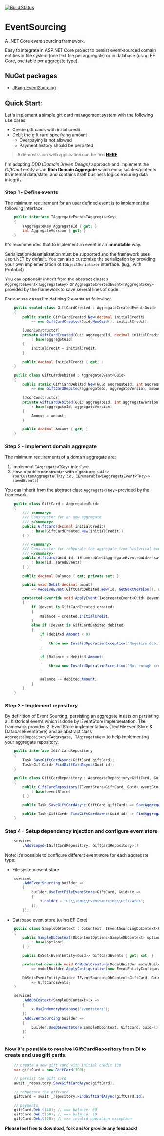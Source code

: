 [![Build Status](https://travis-ci.com/jacqueskang/EventSourcing.svg?branch=develop)](https://travis-ci.com/jacqueskang/EventSourcing)

# EventSourcing

A .NET Core event sourcing framework.

Easy to integrate in ASP.NET Core project to persist event-sourced domain entities in file system (one text file per aggregate) or in database (using EF Core, one table per aggregate type).

## NuGet packages
 - [JKang.EventSourcing](https://www.nuget.org/packages/JKang.EventSourcing/)

## Quick Start:

Let's implement a simple gift card management system with the following use cases:
 * Create gift cards with initial credit
 * Debit the gift card specifying amount
   * Overpaying is not allowed
   * Payment history should be persisted

>
> A demostration web application can be find [__HERE__](https://jkang-event-sourcing.azurewebsites.net/)
>

I'm adopting *DDD (Domain Driven Design)* approach and implement the *GiftCard* entity as an **Rich Domain Aggregate** which encapsulates/protects its internal data/state, and contains itself business logics ensuring data integrity.

### Step 1 - Define events

The minimum requirement for an user defined event is to implement the following interface:
```csharp
    public interface IAggregateEvent<TAggregateKey>
    {
        TAggregateKey AggregateId { get; }
        int AggregateVersion { get; }
    }
```
It's recommended that to implement an event in an **immutable** way.

Serialization/deserialization must be supported and the framework uses Json.NET by default. You can also customize the serialization by providing your own implementation of `IObjectSerializer` interface. (e.g., with Protobuf)

You can optionally inherit from the abstract classes `AggregateEvent<TAggregateKey>` or `AggregateCreatedEvent<TAggregateKey>` provided by the framework to save several lines of code.


For our use cases I'm defining 2 events as following: 

```csharp
    public sealed class GiftCardCreated : AggregateCreatedEvent<Guid>
    {
        public static GiftCardCreated New(decimal initialCredit)
            => new GiftCardCreated(Guid.NewGuid(), initialCredit);

        [JsonConstructor]
        private GiftCardCreated(Guid aggregateId, decimal initialCredit)
            : base(aggregateId)
        {
            InitialCredit = initialCredit;
        }

        public decimal InitialCredit { get; }
    }
```

```csharp
    public class GiftCardDebited : AggregateEvent<Guid>
    {
        public static GiftCardDebited New(Guid aggregateId, int aggregateVersion, decimal amount)
            => new GiftCardDebited(aggregateId, aggregateVersion, amount);

        [JsonConstructor]
        private GiftCardDebited(Guid aggregateId, int aggregateVersion, decimal amount)
            : base(aggregateId, aggregateVersion)
        {
            Amount = amount;
        }

        public decimal Amount { get; }
    }
```

### Step 2 - Implement domain aggregate

The minimum requirements of a domain aggregate are:
 1. Implement `IAggregate<TKey>` interface
 2. Have a public constructor with signature: `public YourCustomAggregate(TKey id, IEnumerable<IAggregateEvent<TKey>> savedEvents)`

You can inherit from the abstract class `Aggregate<TKey>` provided by the framework.

```csharp
    public class GiftCard : Aggregate<Guid>
    {
        /// <summary>
        /// Constructor for an new aggregate
        /// </summary>
        public GiftCard(decimal initialCredit)
            : base(GiftCardCreated.New(initialCredit))
        { }

        /// <summary>
        /// Constructor for rehydrate the aggregate from historical events
        /// </summary>
        public GiftCard(Guid id, IEnumerable<IAggregateEvent<Guid>> savedEvents)
            : base(id, savedEvents)
        { }

        public decimal Balance { get; private set; }

        public void Debit(decimal amout)
            => ReceiveEvent(GiftCardDebited.New(Id, GetNextVersion(), amout));

        protected override void ApplyEvent(IAggregateEvent<Guid> @event)
        {
            if (@event is GiftCardCreated created)
            {
                Balance = created.InitialCredit;
            }
            else if (@event is GiftCardDebited debited)
            {
                if (debited.Amount < 0)
                {
                    throw new InvalidOperationException("Negative debit amout is not allowed.");
                }

                if (Balance < debited.Amount)
                {
                    throw new InvalidOperationException("Not enough credit");
                }

                Balance -= debited.Amount;
            }
        }
    }
```

### Step 3 - Implement repository

By definition of Event Sourcing, persisting an aggregate insists on persisting all historical events which is done by IEventStore implementation.
The framework provides 2 IEventStore implementations (TextFileEventStore & DatabaseEventStore) and an abstract class `AggregateRepository<TAggregate, TAggregateKey>` to help implementing your aggregate repository.

```csharp
    public interface IGiftCardRepository
    {
        Task SaveGiftCardAsync(GiftCard giftCard);
        Task<GiftCard> FindGiftCardAsync(Guid id);
    }
```
    
```csharp
    public class GiftCardRepository : AggregateRepository<GiftCard, Guid>, IGiftCardRepository
    {
        public GiftCardRepository(IEventStore<GiftCard, Guid> eventStore)
            : base(eventStore)
        { }

        public Task SaveGiftCardAsync(GiftCard giftCard) => SaveAggregateAsync(giftCard);

        public Task<GiftCard> FindGiftCardAsync(Guid id) => FindAggregateAsync(id);
    }
```

### Step 4 - Setup dependency injection and configure event store

```csharp
    services
        .AddScoped<IGiftCardRepository, GiftCardRepository>()
```

Note: It's possible to configure different event store for each aggregate type:

* File system event store

```csharp
    services
        .AddEventSourcing(builder =>
        {
            builder.UseTextFileEventStore<GiftCard, Guid>(x =>
            {
                x.Folder = "C:\\Temp\\EventSourcing\\GiftCards";
            });
        });
```

* Database event store (using EF Core)

```csharp
    public class SampleDbContext : DbContext, IEventSourcingDbContext<GiftCard, Guid>
    {
        public SampleDbContext(DbContextOptions<SampleDbContext> options)
            : base(options)
        { }

        public DbSet<EventEntity<Guid>> GiftCardEvents { get; set; }

        protected override void OnModelCreating(ModelBuilder modelBuilder)
            => modelBuilder.ApplyConfiguration(new EventEntityConfiguration<Guid>());

        DbSet<EventEntity<Guid>> IEventSourcingDbContext<GiftCard, Guid>.GetDbSet()
            => GiftCardEvents;
    }
```

```csharp
    services
        .AddDbContext<SampleDbContext>(x =>
        {
            x.UseInMemoryDatabase("eventstore");
        })
        .AddEventSourcing(builder =>
        {
            builder.UseDbEventStore<SampleDbContext, GiftCard, Guid>();
        })
        ;
```

### Now it's possible to resolve IGiftCardRepository from DI to create and use gift cards.


```csharp
    // create a new gift card with initial credit 100
    var giftCard = new GiftCard(100);

    // persist the gift card
    await _repository.SaveGiftCardAsync(giftCard);

    // rehydrate the giftcard
    giftCard = await _repository.FindGiftCardAsync(giftCard.Id);

    // payments
    giftCard.Debit(40); // ==> balance: 60
    giftCard.Debit(50); // ==> balance: 10
    giftCard.Debit(20); // ==> invalid operation exception
```

__Please feel free to download, fork and/or provide any feedback!__
